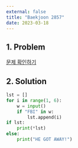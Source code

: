 ```yaml
---
external: false
title: "Baekjoon 2857"
date: 2023-03-18
---
```


## 1. Problem

[문제 확인하기](https://www.acmicpc.net/problem/2857)

## 2. Solution

```python
lst = [] 
for i in range(1, 6): 
    w = input() 
    if "FBI" in w: 
        lst.append(i) 
if lst: 
    print(*lst) 
else: 
    print("HE GOT AWAY!")
```
